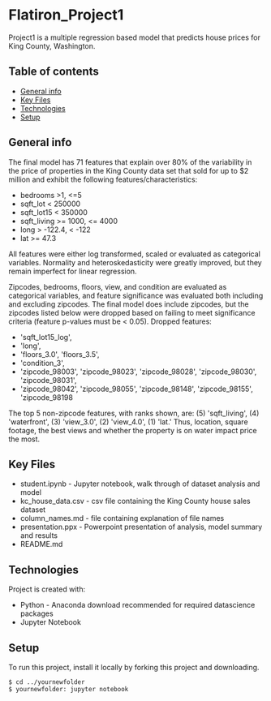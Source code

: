 # Flatiron_Project1

Project1 is a multiple regression based model that predicts house prices for King County, Washington.

## Table of contents
* [General info](#general-info)
* [Key Files](#files)
* [Technologies](#technologies)
* [Setup](#setup)

## General info
The final model has 71 features that explain over 80% of the variability in the price of properties in the King County data set that sold for up to $2 million and exhibit the following features/characteristics:
* bedrooms >1, <=5
* sqft_lot < 250000
* sqft_lot15 < 350000
* sqft_living >= 1000, <= 4000
* long > -122.4, < -122
* lat >= 47.3

All features were either log transformed, scaled or evaluated as categorical variables. Normality and heteroskedasticity were greatly improved, but they remain imperfect for linear regression.

Zipcodes, bedrooms, floors, view, and condition are evaluated as categorical variables, and feature significance was evaluated both including and excluding zipcodes. The final model does include zipcodes, but the zipcodes listed below were dropped based on failing to meet significance criteria (feature p-values must be < 0.05).
Dropped features:
* 'sqft_lot15_log',
* 'long',
* 'floors_3.0', 'floors_3.5',
* 'condition_3',
* 'zipcode_98003', 'zipcode_98023', 'zipcode_98028', 'zipcode_98030', 'zipcode_98031', 
* 'zipcode_98042', 'zipcode_98055', 'zipcode_98148', 'zipcode_98155', 'zipcode_98198

The top 5 non-zipcode features, with ranks shown, are: (5) 'sqft_living', (4) 'waterfront', (3) 'view_3.0', (2) 'view_4.0', (1) 'lat.' Thus, location, square footage, the best views and whether the property is on water impact price the most.

## Key Files
* student.ipynb  - Jupyter notebook, walk through of dataset analysis and model
* kc_house_data.csv - csv file containing the King County house sales dataset
* column_names.md - file containing explanation of file names
* presentation.ppx - Powerpoint presentation of analysis, model summary and results
* README.md

## Technologies
Project is created with:
* Python - Anaconda download recommended for required datascience packages
* Jupyter Notebook
	
## Setup
To run this project, install it locally by forking this project and downloading.

```
$ cd ../yournewfolder
$ yournewfolder: jupyter notebook
```

